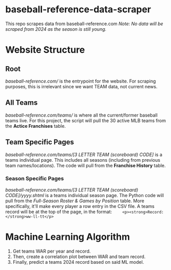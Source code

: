 # baseball-reference-data-scraper
This repo scrapes data from baseball-reference.com *Note: No data will be scraped from 2024 as the season is still young.*

# Website Structure

## Root
*baseball-reference.com/* is the entrypoint for the website. For scraping purposes, this is irrelevant since we want TEAM data, not current news.

## All Teams
*baseball-reference.com/teams/* is where all the current/former baseball teams live. For this project, the script will pull the 30 active MLB teams from the **Actice Franchises** table.

## Team Specific Pages
*baseball-reference.com/teams/[3 LETTER TEAM (scoreboard) CODE]* is a teams individual page. This includes all seasons (including from previous team names/locations). The code will pull from the **Franchise History** table.

### Season Specific Pages
*baseball-reference.com/teams/[3 LETTER TEAM (scoreboard) CODE]/yyyy.shtml* is a teams individual season page. The Python code will pull from the *Full-Season Roster & Games by Position* table. More specifically, it'll make every player a row entry in the CSV file. A teams record will be at the top of the page, in the format: 
    ```    
    <p><strong>Record:</strong>ww-ll-tt</p>
    ```


# Machine Learning Algorithm
<ol>
    <li>Get teams WAR per year and record.</li>
    <li>Then, create a correlation plot between WAR and team record.</li>
    <li>Finally, predict a teams 2024 record based on said ML model.</li>
</ol>